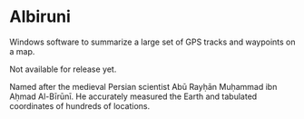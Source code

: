 # Albiruni

Windows software to summarize a large set of GPS tracks and waypoints on a map.

Not available for release yet.

Named after the medieval Persian scientist Abū Rayḥān Muḥammad ibn Aḥmad Al-Bīrūnī.  He accurately measured the Earth and tabulated coordinates of hundreds of locations.
